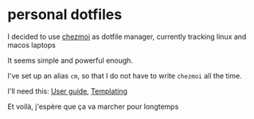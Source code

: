 # personal dotfiles

I decided to use [chezmoi](https://www.chezmoi.io/) as dotfile manager,
currently tracking linux and macos laptops

It seems simple and powerful enough.

I've set up an alias `cm`, so that I do not have to write `chezmoi` all the time.

I'll need this:
[User guide](https://www.chezmoi.io/user-guide/command-overview/),
[Templating](https://www.chezmoi.io/user-guide/templating/)

Et voilà, j'espère que ça va marcher pour longtemps
